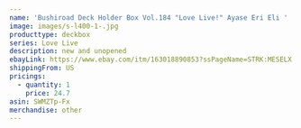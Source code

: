 ```yaml
---
name: 'Bushiroad Deck Holder Box Vol.184 "Love Live!" Ayase Eri Eli '
image: images/s-l400-1-.jpg
producttype: deckbox
series: Love Live
description: new and unopened
ebayLink: https://www.ebay.com/itm/163018890853?ssPageName=STRK:MESELX:IT&_trksid=p3984.m1555.l2649
shippingFrom: US
pricings:
  - quantity: 1
    price: 24.7
asin: SWMZTp-Fx
merchandise: other
---
```

